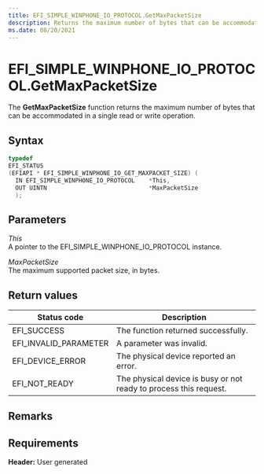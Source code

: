 ```yaml
---
title: EFI_SIMPLE_WINPHONE_IO_PROTOCOL.GetMaxPacketSize
description: Returns the maximum number of bytes that can be accommodated in a single read or write operation.
ms.date: 08/20/2021
---
```


# EFI_SIMPLE_WINPHONE_IO_PROTOCOL.GetMaxPacketSize

The **GetMaxPacketSize** function returns the maximum number of bytes that can be accommodated in a single read or write operation.

## Syntax

```cpp
typedef 
EFI_STATUS 
(EFIAPI * EFI_SIMPLE_WINPHONE_IO_GET_MAXPACKET_SIZE) ( 
  IN EFI_SIMPLE_WINPHONE_IO_PROTOCOL    *This, 
  OUT UINTN                             *MaxPacketSize 
  );
```

## Parameters

*This*  
A pointer to the EFI_SIMPLE_WINPHONE_IO_PROTOCOL instance.

*MaxPacketSize*  
The maximum supported packet size, in bytes.

## Return values

| Status code | Description |
|--|--|
| EFI_SUCCESS | The function returned successfully. |
| EFI_INVALID_PARAMETER | A parameter was invalid. |
| EFI_DEVICE_ERROR | The physical device reported an error. |
| EFI_NOT_READY | The physical device is busy or not ready to process this request. |

## Remarks

## Requirements

**Header:** User generated
